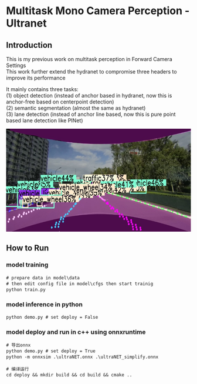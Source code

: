 # Multitask Mono Camera Perception - Ultranet
## Introduction
This is my previous work on multitask perception in Forward Camera Settings\
This work further extend the hydranet to compromise three headers to improve its performance

It mainly contains three tasks:  
(1) object detection (instead of anchor based in hydranet, now this is anchor-free based on centerpoint detection)  
(2) semantic segmentation (almost the same as hydranet)  
(3) lane detection (instead of anchor line based, now this is pure point based lane detection like PINet)

 ![](assets/demo.jpg)


## How to Run
### model training
```shell
# prepare data in model\data
# then edit config file in model\cfgs then start trainig
python train.py 
```
### model inference in python
```shell
python demo.py # set deploy = False
```

### model deploy and run in c++ using onnxruntime
```shell
# 导出onnx
python demo.py # set deploy = True
python -m onnxsim .\ultraNET.onnx .\ultraNET_simplify.onnx

# 编译运行
cd deploy && mkdir build && cd build && cmake ..
```



